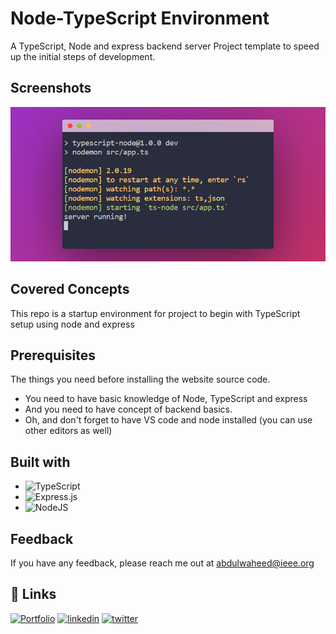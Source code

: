 # Node-TypeScript Environment

A TypeScript, Node and express backend server Project template to speed up the initial steps of development.

## Screenshots

<p align='center'>
<img src="./node-ts.png"/>
</p>

## Covered Concepts

This repo is a startup environment for project to begin with TypeScript setup using node and express

## Prerequisites

The things you need before installing the website source code.

- You need to have basic knowledge of Node, TypeScript and express
- And you need to have concept of backend basics.
- Oh, and don't forget to have VS code and node installed (you can use other editors as well)

## Built with

- ![TypeScript](https://img.shields.io/badge/typescript-%23007ACC.svg?style=for-the-badge&logo=typescript&logoColor=white)
- ![Express.js](https://img.shields.io/badge/express.js-%23404d59.svg?style=for-the-badge&logo=express&logoColor=%2361DAFB)
- ![NodeJS](https://img.shields.io/badge/node.js-6DA55F?style=for-the-badge&logo=node.js&logoColor=white)

## Feedback

If you have any feedback, please reach me out at abdulwaheed@ieee.org

## 🔗 Links

[![Portfolio](https://img.shields.io/badge/Portfolio-%23000000.svg?style=for-the-badge&logo=firefox&logoColor=#FF7139)](https://captainwaheed.github.io/)
[![linkedin](https://img.shields.io/badge/linkedin-0A66C2?style=for-the-badge&logo=linkedin&logoColor=white)](https://www.linkedin.com/in/abdul-waheed781/)
[![twitter](https://img.shields.io/badge/twitter-1DA1F2?style=for-the-badge&logo=twitter&logoColor=white)](https://twitter.com/captainWaheed43)

